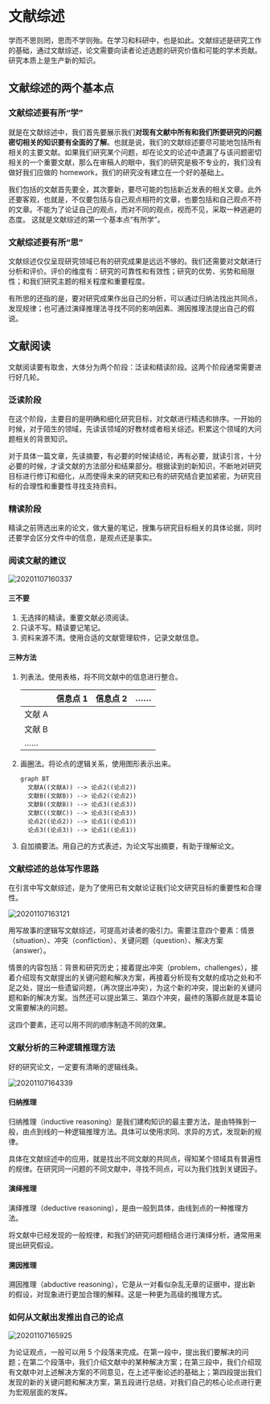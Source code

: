 # 文献综述

学而不思则罔，思而不学则殆。在学习和科研中，也是如此。文献综述是研究工作的基础，通过文献综述，论文需要向读者论述选题的研究价值和可能的学术贡献。研究本质上是生产新的知识。

## 文献综述的两个基本点

### 文献综述要有所“学”

就是在文献综述中，我们首先要展示我们**对现有文献中所有和我们所要研究的问题密切相关的知识要有全面的了解**。也就是说，我们的文献综述要尽可能地包括所有相关的主要文献。如果我们研究某个问题，却在论文的论述中遗漏了与该问题密切相关的一个重要文献，那么在审稿人的眼中，我们的研究是极不专业的，我们没有做好我们应做的 homework，我们的研究没有建立在一个好的基础上。

我们包括的文献首先要全，其次要新，要尽可能的包括新近发表的相关文章。此外还要客观，也就是，不仅要包括与自己观点相符的文章，也要包括和自己观点不符的文章。不能为了论证自己的观点，而对不同的观点，视而不见，采取一种逃避的态度。
这就是文献综述的第一个基本点“有所学”。

### 文献综述要有所“思”

文献综述仅仅呈现研究领域已有的研究成果是远远不够的。我们还需要对文献进行分析和评价。评价的维度有：研究的可靠性和有效性；研究的优势、劣势和局限性；和我们研究主题的相关程度和重要程度。

有所思的还指的是，要对研究成果作出自己的分析，可以通过归纳法找出共同点，发现规律；也可通过演绎推理法寻找不同的影响因素、溯因推理法提出自己的假说。

## 文献阅读

文献阅读要有取舍，大体分为两个阶段：泛读和精读阶段。这两个阶段通常需要进行好几轮。

### 泛读阶段

在这个阶段，主要目的是明确和细化研究目标，对文献进行精选和排序。一开始的时候，对于陌生的领域，先读该领域的好教材或者相关综述。积累这个领域的大问题相关的背景知识。

对于具体一篇文章，先读摘要，有必要的时候读结论，再有必要，就读引言，十分必要的时候，才读文献的方法部分和结果部分。根据读到的新知识，不断地对研究目标进行修订和细化，从而使得未来的研究和已有的研究结合更加紧密，为研究目标的合理性和重要性寻找支持资料。

### 精读阶段

精读之前筛选出来的论文，做大量的笔记，搜集与研究目标相关的具体论据，同时还要学会区分文件中的信息，是观点还是事实。

### 阅读文献的建议

![20201107160337](http://img.cdn.zenmexuexi.com/20201107160337.png)

#### 三不要

1. 无选择的精读。重要文献必须阅读。
1. 只读不写。精读要记笔记。
1. 资料来源不清。使用合适的文献管理软件，记录文献信息。

#### 三种方法

1. 列表法。使用表格，将不同文献中的信息进行整合。

   |        | 信息点 1 | 信息点 2 | ……  |
   | ------ | -------- | -------- | --- |
   | 文献 A |          |          |     |
   | 文献 B |          |          |     |
   | ……     |          |          |     |

1. 画圈法。将论点的逻辑关系，使用图形表示出来。

   ```mermaid
   graph BT
     文献A((文献A)) --> 论点2((论点2))
     文献B((文献B)) --> 论点2((论点2))
     文献B((文献B)) --> 论点3((论点3))
     文献C((文献C)) --> 论点3((论点3))
     论点2((论点2)) --> 论点1((论点1))
     论点3((论点3)) --> 论点1((论点1))
   ```

1. 自加摘要法。用自己的方式表述，为论文写出摘要，有助于理解论文。

### 文献综述的总体写作思路

在引言中写文献综述，是为了使用已有文献论证我们论文研究目标的重要性和合理性。

![20201107163121](http://img.cdn.zenmexuexi.com/20201107163121.png)

用写故事的逻辑写文献综述，可提高对读者的吸引力。需要注意四个要素：情景（situation）、冲突（confliction）、关键问题（question）、解决方案（answer）。

情景的内容包括：背景和研究历史；接着提出冲突（problem，challenges），接着介绍现有文献提出的关键问题和解决方案，再接着分析现有文献的成功之处和不足之处，提出一些遗留问题，（再次提出冲突），为这个新的冲突，提出新的关键问题和新的解决方案。当然还可以提出第三、第四个冲突，最终的落脚点就是本篇论文需要解决的问题。

这四个要素，还可以用不同的顺序制造不同的效果。

### 文献分析的三种逻辑推理方法

好的研究论文，一定要有清晰的逻辑线条。

![20201107164339](http://img.cdn.zenmexuexi.com/20201107164339.png)

#### 归纳推理

归纳推理（inductive reasoning）是我们建构知识的最主要方法，是由特殊到一般，由点到线的一种逻辑推理方法。具体可以使用求同、求异的方式，发现新的规律。

具体在文献综述中的应用，就是找出不同文献的共同点，得知某个领域具有普遍性的规律。在研究同一问题的不同文献中，寻找不同点，可以为我们找到关键因子。

#### 演绎推理

演绎推理（deductive reasoning），是由一般到具体，由线到点的一种推理方法。

将文献中已经发现的一般规律，和我们的研究问题相结合进行演绎分析，通常用来提出研究假设。

#### 溯因推理

溯因推理（abductive reasoning），它是从一对看似杂乱无章的证据中，提出新的假设，对现象进行更加合理的解释。这是一种更为高级的推理方式。

### 如何从文献出发推出自己的论点

![20201107165925](http://img.cdn.zenmexuexi.com/20201107165925.png)

为论证观点，一般可以用 5 个段落来完成。在第一段中，提出我们要解决的问题；在第二个段落中，我们介绍文献中的某种解决方案；在第三段中，我们介绍现有文献中对上述解决方案的不同意见，在上述平衡论述的基础上；第四段提出我们发现的新的关键问题和解决方案，第五段进行总结，对我们自己的核心论点进行更为宏观层面的发挥。
